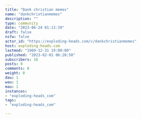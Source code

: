 ```yaml
---
title: "Dank christian memes" 
name: "dankchristianmemes"
description: ""
type: community
date: "2023-06-24 01:13:39"
draft: false
nsfw: false
actor_id: "https://exploding-heads.com/c/dankchristianmemes"
host: exploding-heads.com
lastmod: "1969-12-31 19:00:00"
published: "2023-02-01 06:20:50"
subscribers: 16
posts: 0
comments: 0
weight: 0
dau: 1
wau: 1
mau: 1
instances:
- "exploding-heads_com"
tags: 
- "exploding-heads_com"

---
```


